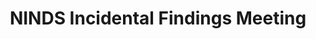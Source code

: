 ---
title: "NINDS Incidental Findings Meeting"
project_id: 
conf_date: 2004-12-06
conference_id: ""
presenters:
   - peter_bandettini
summary: "NINDS Incidental Findings Meeting, Bethesda, MD."
file: /assets/presentations/
filename: 
layout: presentation
---